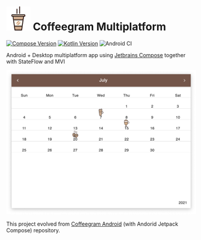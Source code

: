 # ![](images/icon.png) Coffeegram Multiplatform

[![Compose Version](https://img.shields.io/badge/JetBrains%20Compose-0.5.0--build229-yellow)](https://github.com/JetBrains/compose-jb)
[![Kotlin Version](https://img.shields.io/badge/Kotlin-1.5.10-blue.svg)](https://kotlinlang.org)
![Android CI](https://github.com/phansier/Coffeegram/workflows/Android%20CI/badge.svg?branch=desktop)

Android + Desktop multiplatform app using [Jetbrains Compose](https://github.com/JetBrains/compose-jb) together with StateFlow and MVI

![](images/desktop.png)

This project evolved from [Coffeegram Android](https://github.com/phansier/Coffeegram) (with Andorid Jetpack Compose) repository.